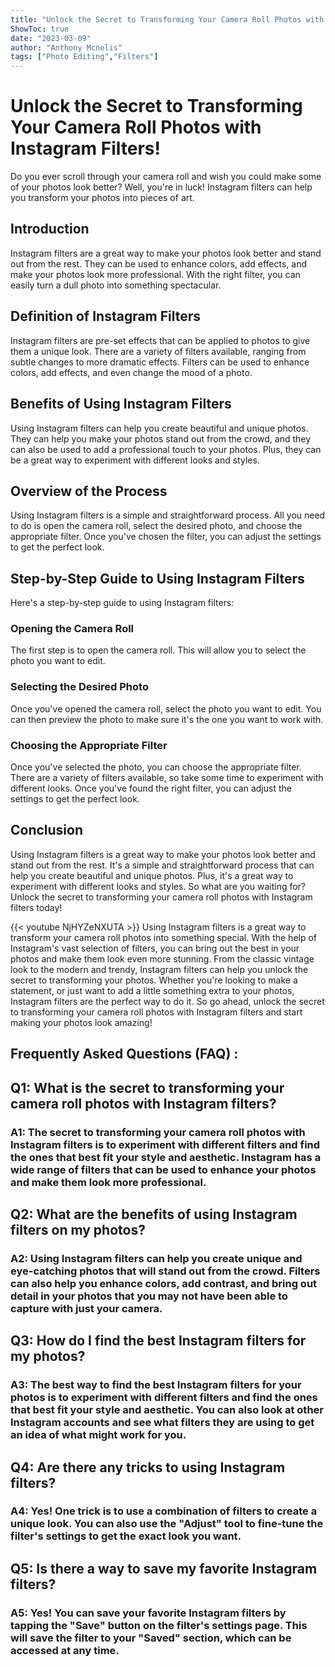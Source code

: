 ```yaml
---
title: "Unlock the Secret to Transforming Your Camera Roll Photos with Instagram Filters!"
ShowToc: true 
date: "2023-03-09"
author: "Anthony Mcnelis" 
tags: ["Photo Editing","Filters"]
---
```

# Unlock the Secret to Transforming Your Camera Roll Photos with Instagram Filters!

Do you ever scroll through your camera roll and wish you could make some of your photos look better? Well, you're in luck! Instagram filters can help you transform your photos into pieces of art. 

## Introduction

Instagram filters are a great way to make your photos look better and stand out from the rest. They can be used to enhance colors, add effects, and make your photos look more professional. With the right filter, you can easily turn a dull photo into something spectacular. 

## Definition of Instagram Filters

Instagram filters are pre-set effects that can be applied to photos to give them a unique look. There are a variety of filters available, ranging from subtle changes to more dramatic effects. Filters can be used to enhance colors, add effects, and even change the mood of a photo. 

## Benefits of Using Instagram Filters

Using Instagram filters can help you create beautiful and unique photos. They can help you make your photos stand out from the crowd, and they can also be used to add a professional touch to your photos. Plus, they can be a great way to experiment with different looks and styles. 

## Overview of the Process

Using Instagram filters is a simple and straightforward process. All you need to do is open the camera roll, select the desired photo, and choose the appropriate filter. Once you've chosen the filter, you can adjust the settings to get the perfect look. 

## Step-by-Step Guide to Using Instagram Filters

Here's a step-by-step guide to using Instagram filters: 

### Opening the Camera Roll

The first step is to open the camera roll. This will allow you to select the photo you want to edit. 

### Selecting the Desired Photo

Once you've opened the camera roll, select the photo you want to edit. You can then preview the photo to make sure it's the one you want to work with. 

### Choosing the Appropriate Filter

Once you've selected the photo, you can choose the appropriate filter. There are a variety of filters available, so take some time to experiment with different looks. Once you've found the right filter, you can adjust the settings to get the perfect look. 

## Conclusion

Using Instagram filters is a great way to make your photos look better and stand out from the rest. It's a simple and straightforward process that can help you create beautiful and unique photos. Plus, it's a great way to experiment with different looks and styles. So what are you waiting for? Unlock the secret to transforming your camera roll photos with Instagram filters today!

{{< youtube NjHYZeNXUTA >}} 
Using Instagram filters is a great way to transform your camera roll photos into something special. With the help of Instagram's vast selection of filters, you can bring out the best in your photos and make them look even more stunning. From the classic vintage look to the modern and trendy, Instagram filters can help you unlock the secret to transforming your photos. Whether you're looking to make a statement, or just want to add a little something extra to your photos, Instagram filters are the perfect way to do it. So go ahead, unlock the secret to transforming your camera roll photos with Instagram filters and start making your photos look amazing!

## Frequently Asked Questions (FAQ) :
<h2>Q1: What is the secret to transforming your camera roll photos with Instagram filters?</h2>

<h3>A1: The secret to transforming your camera roll photos with Instagram filters is to experiment with different filters and find the ones that best fit your style and aesthetic. Instagram has a wide range of filters that can be used to enhance your photos and make them look more professional.</h3>

<h2>Q2: What are the benefits of using Instagram filters on my photos?</h2>

<h3>A2: Using Instagram filters can help you create unique and eye-catching photos that will stand out from the crowd. Filters can also help you enhance colors, add contrast, and bring out detail in your photos that you may not have been able to capture with just your camera.</h3>

<h2>Q3: How do I find the best Instagram filters for my photos?</h2>

<h3>A3: The best way to find the best Instagram filters for your photos is to experiment with different filters and find the ones that best fit your style and aesthetic. You can also look at other Instagram accounts and see what filters they are using to get an idea of what might work for you.</h3>

<h2>Q4: Are there any tricks to using Instagram filters?</h2>

<h3>A4: Yes! One trick is to use a combination of filters to create a unique look. You can also use the "Adjust" tool to fine-tune the filter's settings to get the exact look you want.</h3>

<h2>Q5: Is there a way to save my favorite Instagram filters?</h2>

<h3>A5: Yes! You can save your favorite Instagram filters by tapping the "Save" button on the filter's settings page. This will save the filter to your "Saved" section, which can be accessed at any time.</h3>


